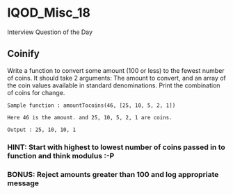 # IQOD_Misc_18
Interview Question of the Day

## Coinify

Write a function to convert some amount (100 or less) to the fewest number of coins. It should take 2 arguments: The amount to convert, and an array of the coin values available in standard denominations. Print the combination of coins for change.

    Sample function : amountTocoins(46, [25, 10, 5, 2, 1])
    
    Here 46 is the amount. and 25, 10, 5, 2, 1 are coins. 
    
    Output : 25, 10, 10, 1

### HINT: Start with highest to lowest number of coins passed in to function and think modulus :-P

### BONUS: Reject amounts greater than 100 and log appropriate message
